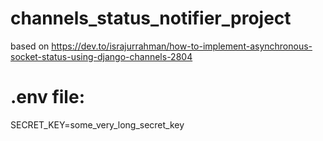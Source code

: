 # channels_status_notifier_project

based on https://dev.to/israjurrahman/how-to-implement-asynchronous-socket-status-using-django-channels-2804

# .env file:

SECRET_KEY=some_very_long_secret_key
